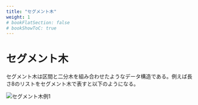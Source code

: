 ```yaml
---
title: "セグメント木"
weight: 1
# bookFlatSection: false
# bookShowToC: true
---
```


# セグメント木

セグメント木は区間と二分木を組み合わせたようなデータ構造である。例えば長さ8のリストをセグメント木で表すと以下のようになる。

![セグメント木例1](/img/procon/segment_tree1.png)


